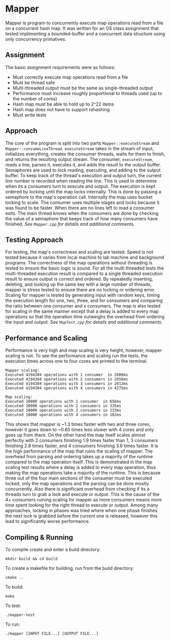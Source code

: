 # Mapper

Mapper is program to concurrently execute map operations read from a file on a concurrent hash map. It was written for an OS class assignment that tested implimenting a bounded-buffer and a concurrent data structure using only concurrency primatives.

## Assignment

The basic assignment requirements were as follows:

- Must correctly execute map operations read from a file
- Must be thread safe
- Multi-threaded output must be the same as single-threaded output
- Performance must increase roughly proportional to threads used (up to the number of cores)
- Hash map must be able to hold up to 2^22 items
- Hash map does not have to support rehashing
- Must write tests

## Approach

The core of the program is split into two parts `Mapper::executeStream` and `Mapper::consumeLineThread`. `executeStream` takes in the stream of input, initializes everything, creates the consumer threads, waits for them to finish, and returns the resulting output stream. The consumer, `executeStream`, reads a line, parses it, executes it, and adds the result to the output buffer. Semaphores are used to lock reading, executing, and adding to the output buffer. To keep track of the thread's execution and output turn, the current line number is recorded when reading the line. This is used to determine when its a consumers turn to execute and output. The execution is kept ordered by locking until the map locks internally. This is done by passing a semaphore to the map's operation call. Internally the map uses bucket locking to scale. The consumer uses multiple stages and locks because it was found to be faster. When there are no lines left to read a consumer exits. The main thread knows when the consumers are done by checking the value of a semaphore that keeps track of how many consumers have finished. _See `Mapper.cpp` for details and additional comments._

## Testing Approach

For testing, the map's correctness and scaling are tested. Speed is not tested because it varies from local machine to lab machine and background programs. The correctness of the map operations without threading is tested to ensure the basic logic is sound. For all the multi threaded tests the multi-threaded execution result is compared to a single threaded execution result to ensure output is correct and ordered. By repeatedly inserting, deleting, and looking up the same key with a large number of threads, mapper is stress tested to ensure there are no locking or ordering error. Scaling for mapper is tested by generating input with random keys, timing the execution length for one, two, three, and for consumers and comparing the ratio between one consumer and x consumers. The map is also tested for scaling in the same manner except that a delay is added to every map operations so that the operation time outweighs the overhead from ordering the input and output. _See `MapTest.cpp` for details and additional comments._

## Performance and Scaling

Performance is very high and map scaling is very height, however, mapper scaling is not. To see the performance and scaling run the tests, the execution times across one to four cores are printed to the terminal.

    Mapper scaling:
    Executed 4194304 operations with 1 consumer  in 2689ms
    Executed 4194304 operations with 2 consumers in 2056ms
    Executed 4194304 operations with 3 consumers in 2013ms
    Executed 4194304 operations with 4 consumers in 4275ms

    Map scaling:
    Executed 10000 operations with 1 consumer  in 656ms
    Executed 10000 operations with 2 consumers in 335ms
    Executed 10000 operations with 3 consumers in 233ms
    Executed 10000 operations with 4 consumers in 182ms

This shows that mapper is ~1.3 times faster with two and three cores, however it goes down to ~0.65 times less slower with 4 cores and only goes up from there. On the other hand the map itself scales almost perfectly with 2 consumers finishing 1.9 times faster than 1, 3 consumers finishing 2.8 times faster, and 4 consumers finishing 3.6 times faster. It is the high performance of the map that ruins the scaling of mapper. The overhead from parsing and ordering takes up a majority of the runtime compared to the map operation itself. This is demonstrated in the map scaling test results where a delay is added to every map operation, thus making the map operations take a majority of the runtime. This is because three out of the four main sections of the consumer must be executed locked, only the map operations and the parsing can be done mostly concurrently. Also there is significant overhead from checking if its a threads turn to grab a lock and execute or output. This is the cause of the 4+ consumers ruining scaling for mapper as more consumers means more time spent looking for the right thread to execute or output. Among many approaches, locking in phases was tried where when one phase finishes the next lock is grabbed before the current one is released, however this lead to significantly worse performance.

## Compiling & Running

To compile create and enter a build directory:

    mkdir build && cd build

To create a makefile for building, run from the build directory:

    cmake ..

To build:

    make

To test:

    ./mapper-test

To run:

    ./mapper [INPUT FILE...] [OUTPUT FILE...]
